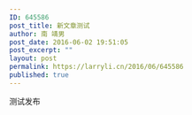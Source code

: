 ```yaml
---
ID: 645586
post_title: 新文章测试
author: 南 靖男
post_date: 2016-06-02 19:51:05
post_excerpt: ""
layout: post
permalink: https://larryli.cn/2016/06/645586
published: true
---
```

测试发布